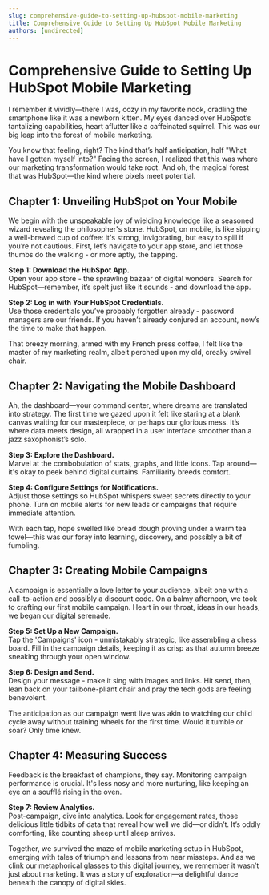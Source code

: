```yaml
---
slug: comprehensive-guide-to-setting-up-hubspot-mobile-marketing
title: Comprehensive Guide to Setting Up HubSpot Mobile Marketing
authors: [undirected]
---
```


# Comprehensive Guide to Setting Up HubSpot Mobile Marketing

I remember it vividly—there I was, cozy in my favorite nook, cradling the smartphone like it was a newborn kitten. My eyes danced over HubSpot’s tantalizing capabilities, heart aflutter like a caffeinated squirrel. This was our big leap into the forest of mobile marketing. 

You know that feeling, right? The kind that’s half anticipation, half "What have I gotten myself into?" Facing the screen, I realized that this was where our marketing transformation would take root. And oh, the magical forest that was HubSpot—the kind where pixels meet potential.

## Chapter 1: Unveiling HubSpot on Your Mobile

We begin with the unspeakable joy of wielding knowledge like a seasoned wizard revealing the philosopher's stone. HubSpot, on mobile, is like sipping a well-brewed cup of coffee: it's strong, invigorating, but easy to spill if you’re not cautious. First, let’s navigate to your app store, and let those thumbs do the walking - or more aptly, the tapping.

**Step 1: Download the HubSpot App.**  
Open your app store - the sprawling bazaar of digital wonders. Search for HubSpot—remember, it’s spelt just like it sounds - and download the app.

**Step 2: Log in with Your HubSpot Credentials.**  
Use those credentials you’ve probably forgotten already - password managers are our friends. If you haven’t already conjured an account, now’s the time to make that happen.

That breezy morning, armed with my French press coffee, I felt like the master of my marketing realm, albeit perched upon my old, creaky swivel chair.

## Chapter 2: Navigating the Mobile Dashboard

Ah, the dashboard—your command center, where dreams are translated into strategy. The first time we gazed upon it felt like staring at a blank canvas waiting for our masterpiece, or perhaps our glorious mess. It’s where data meets design, all wrapped in a user interface smoother than a jazz saxophonist’s solo.

**Step 3: Explore the Dashboard.**  
Marvel at the combobulation of stats, graphs, and little icons. Tap around—it's okay to peek behind digital curtains. Familiarity breeds comfort.

**Step 4: Configure Settings for Notifications.**  
Adjust those settings so HubSpot whispers sweet secrets directly to your phone. Turn on mobile alerts for new leads or campaigns that require immediate attention.

With each tap, hope swelled like bread dough proving under a warm tea towel—this was our foray into learning, discovery, and possibly a bit of fumbling.

## Chapter 3: Creating Mobile Campaigns

A campaign is essentially a love letter to your audience, albeit one with a call-to-action and possibly a discount code. On a balmy afternoon, we took to crafting our first mobile campaign. Heart in our throat, ideas in our heads, we began our digital serenade.

**Step 5: Set Up a New Campaign.**  
Tap the 'Campaigns' icon - unmistakably strategic, like assembling a chess board. Fill in the campaign details, keeping it as crisp as that autumn breeze sneaking through your open window.

**Step 6: Design and Send.**  
Design your message - make it sing with images and links. Hit send, then, lean back on your tailbone-pliant chair and pray the tech gods are feeling benevolent.

The anticipation as our campaign went live was akin to watching our child cycle away without training wheels for the first time. Would it tumble or soar? Only time knew.

## Chapter 4: Measuring Success

Feedback is the breakfast of champions, they say. Monitoring campaign performance is crucial. It's less nosy and more nurturing, like keeping an eye on a soufflé rising in the oven.

**Step 7: Review Analytics.**  
Post-campaign, dive into analytics. Look for engagement rates, those delicious little tidbits of data that reveal how well we did—or didn’t. It’s oddly comforting, like counting sheep until sleep arrives.

Together, we survived the maze of mobile marketing setup in HubSpot, emerging with tales of triumph and lessons from near missteps. And as we clink our metaphorical glasses to this digital journey, we remember it wasn’t just about marketing. It was a story of exploration—a delightful dance beneath the canopy of digital skies.